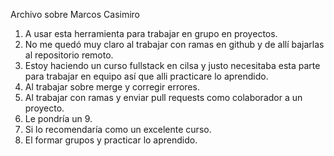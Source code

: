 Archivo sobre Marcos Casimiro
1. A usar esta herramienta para trabajar en grupo en proyectos.
2. No me quedó muy claro al trabajar con ramas en github y de allí bajarlas al repositorio remoto.
3. Estoy haciendo un curso fullstack en cilsa y justo necesitaba esta parte para trabajar en equipo así que alli practicare lo aprendido.
4. Al trabajar sobre merge y corregir errores.
5. Al trabajar con ramas y enviar pull requests como colaborador a un proyecto.
6. Le pondría un 9.
7. Si lo recomendaría como un excelente curso.
8. El formar grupos y practicar lo aprendido.
